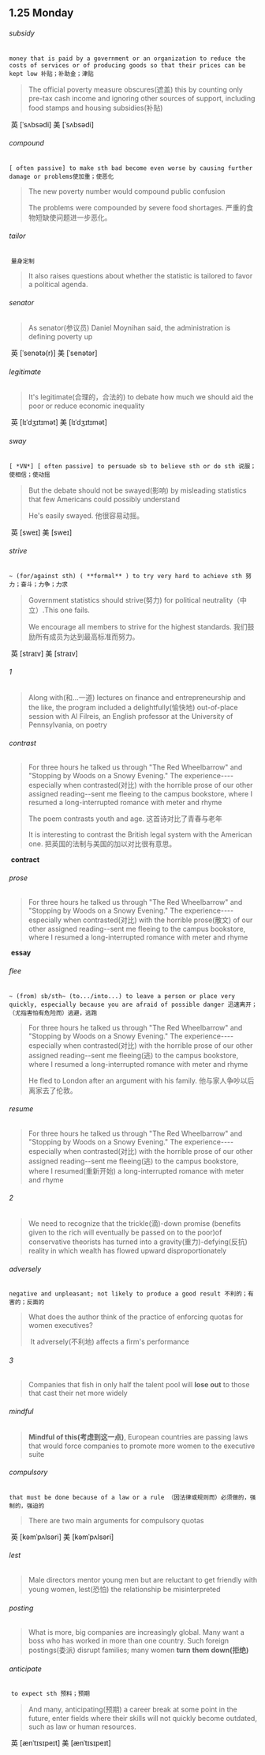 ## 1.25	Monday

###### subsidy

​	`money that is paid by a government or an organization to reduce the costs of services or of producing goods so that their prices can be kept low 补贴；补助金；津贴`

> The official poverty measure obscures(遮盖) this by counting only pre-tax cash income and ignoring other sources of support, including food stamps and housing subsidies(补贴)

​	英 [ˈsʌbsədi]   美 [ˈsʌbsədi] 

###### compound

​	`[ often passive] to make sth bad become even worse by causing further damage or problems使加重；使恶化`

> The new poverty number would compound public confusion
>
> The problems were compounded by severe food shortages. 严重的食物短缺使问题进一步恶化。

###### tailor

​	`量身定制`

> It also raises questions about whether the statistic is tailored to favor a political agenda.

###### senator

> As senator(参议员) Daniel Moynihan said, the administration is defining poverty up

​	英 [ˈsenətə(r)]   美 [ˈsenətər] 

###### legitimate

> It's legitimate(合理的，合法的) to debate how much we should aid the poor or reduce economic inequality

​	英 [lɪˈdʒɪtɪmət]   美 [lɪˈdʒɪtɪmət] 

###### sway

​	`[ *VN*] [ often passive] to persuade sb to believe sth or do sth 说服；使相信；使动摇`

> But the debate should not be swayed(影响) by misleading statistics that few Americans could possibly understand
>
> He's easily swayed. 他很容易动摇。

​	英 [sweɪ]   美 [sweɪ] 

###### strive

​	`~ (for/against sth) ( **formal** ) to try very hard to achieve sth 努力；奋斗；力争；力求`

> Government statistics should strive(努力) for political neutrality（中立）.This one fails. 
>
>  We encourage all members to strive for the highest standards. 我们鼓励所有成员为达到最高标准而努力。

​	英 [straɪv]   美 [straɪv] 

###### 1

> Along with(和...一道) lectures on finance and entrepreneurship and the like, the program included a delightfully(愉快地) out-of-place session with Al Filreis, an English professor at the University of Pennsylvania, on poetry

###### contrast

> For three hours he talked us through "The Red Wheelbarrow" and "Stopping by Woods on a Snowy Evening." The experience----especially when contrasted(对比) with the horrible prose of our other assigned reading--sent me fleeing to the campus bookstore, where I resumed a long-interrupted romance with meter and rhyme
>
> The poem contrasts youth and age. 这首诗对比了青春与老年
>
> It is interesting to contrast the British legal system with the American one. 把英国的法制与美国的加以对比很有意思。

​	**contract**

###### prose

>For three hours he talked us through "The Red Wheelbarrow" and "Stopping by Woods on a Snowy Evening." The experience----especially when contrasted(对比) with the horrible prose(散文) of our other assigned reading--sent me fleeing to the campus bookstore, where I resumed a long-interrupted romance with meter and rhyme

​	**essay**

###### flee

​	`~ (from) sb/sth~ (to.../into...) to leave a person or place very quickly, especially because you are afraid of possible danger 迅速离开；（尤指害怕有危险而）逃避，逃跑`

> For three hours he talked us through "The Red Wheelbarrow" and "Stopping by Woods on a Snowy Evening." The experience----especially when contrasted(对比) with the horrible prose of our other assigned reading--sent me fleeing(逃) to the campus bookstore, where I resumed a long-interrupted romance with meter and rhyme
>
>  He fled to London after an argument with his family. 他与家人争吵以后离家去了伦敦。

###### resume

> For three hours he talked us through "The Red Wheelbarrow" and "Stopping by Woods on a Snowy Evening." The experience----especially when contrasted(对比) with the horrible prose of our other assigned reading--sent me fleeing(逃) to the campus bookstore, where I resumed(重新开始) a long-interrupted romance with meter and rhyme

###### 2

> We need to recognize that the trickle(滴)-down promise (benefits given to the rich will eventually be passed on to the poor)of conservative theorists has turned into a gravity(重力)-defying(反抗) reality in which wealth has flowed upward disproportionately

###### adversely

​	`negative and unpleasant; not likely to produce a good result 不利的；有害的；反面的`

> What does the author think of the practice of enforcing quotas for women executives?
>
> ​	It adversely(不利地) affects a firm's performance

###### 3

> Companies that fish in only half the talent pool will **lose out** to those that cast their net more widely

###### mindful 

> **Mindful of this(考虑到这一点)**, European countries are passing laws that would force companies to promote more women to the executive suite

###### compulsory

​	`that must be done because of a law or a rule （因法律或规则而）必须做的，强制的，强迫的`

> There are two main arguments for compulsory quotas

​	英 [kəmˈpʌlsəri]   美 [kəmˈpʌlsəri] 

###### lest

> Male directors mentor young men but are reluctant to get friendly with young women, lest(恐怕) the relationship be misinterpreted

###### posting

> What is more, big companies are increasingly global. Many want a boss who has worked in more than one country. Such foreign postings(委派) disrupt families; many women **turn them down(拒绝)**

###### anticipate

​	`to expect sth 预料；预期`

> And many, anticipating(预期) a career break at some point in the future, enter fields where their skills will not quickly become outdated, such as law or human resources.

​	英 [ænˈtɪsɪpeɪt]   美 [ænˈtɪsɪpeɪt] 